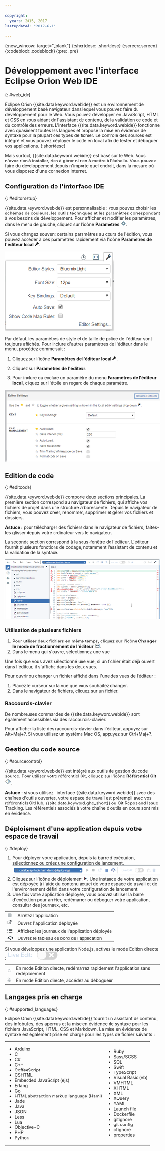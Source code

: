 ```yaml
---

copyright:
  years: 2015, 2017
lastupdated: "2017-6-1"

---
```


{:new_window: target="_blank"}
{:shortdesc: .shortdesc}
{:screen:.screen}
{:codeblock:.codeblock}
{:pre: .pre}

# Développement avec l'interface Eclipse Orion Web IDE
{: #web_ide}

Eclipse Orion {{site.data.keyword.webide}} est un environnement de développement basé navigateur dans lequel vous pouvez faire du développement pour le Web. Vous pouvez développer en JavaScript, HTML et CSS en vous aidant de l'assistant de contenu, de la validation de code et du contrôle des erreurs. L'interface {{site.data.keyword.webide}} fonctionne avec quasiment toutes les langues et propose la mise en évidence de syntaxe pour la plupart des types de fichier. Le contrôle des sources est intégré et vous pouvez déployer le code en local afin de tester et déboguer vos applications.
{:shortdesc}

Mais surtout, {{site.data.keyword.webide}} est basé sur le Web. Vous n'avez rien à installer, rien à gérer ni rien à mettre à l'échelle. Vous pouvez faire du développement depuis n'importe quel endroit, dans la mesure où vous disposez d'une connexion Internet.

## Configuration de l'interface IDE
{: #editorsetup}

{{site.data.keyword.webide}} est personnalisable : vous pouvez choisir les schémas de couleurs, les outils techniques et les paramètres correspondant à vos besoins de développement. Pour afficher et modifier les paramètres, dans le menu de gauche, cliquez sur l'icône **Paramètres**
<img class="inline" src="images/webide_settings_icon_light_small.png"  alt="Icône des paramètres">.

Si vous changez souvent certains paramètres au cours de l'édition, vous pouvez accéder à ces paramètres rapidement via l'icône **Paramètres de l'éditeur local**
<img class="inline" src="images/webide_local_settings_icon_light_small.png"  alt="Icône Paramètres de l'éditeur local">.

![Paramètres de l'éditeur local](images/webide_local_editor_settings_light.png)

Par défaut, les paramètres de style et de taille de police de l'éditeur sont toujours affichés. Pour inclure d'autres paramètres de l'éditeur dans le menu, procédez comme suit :

1. Cliquez sur l'icône **Paramètres de l'éditeur local** <img class="inline" src="images/webide_local_settings_icon_light_small.png"  alt="Icône Paramètres de l'éditeur local">.

2. Cliquez sur **Paramètres de l'éditeur**.

3. Pour inclure ou exclure un paramètre du menu **Paramètres de l'éditeur local**, cliquez sur l'étoile en regard de chaque paramètre.

![Activation/désactivation des Paramètres de l'éditeur](images/webide_editor_settings_toggle_light.png)


## Edition de code
{: #editcode}

{{site.data.keyword.webide}} comporte deux sections principales. La première section correspond au navigateur de fichiers, qui affiche vos fichiers de projet dans une structure arborescente. Depuis le navigateur de fichiers, vous pouvez créer, renommer, supprimer et gérer vos fichiers et dossiers.

**Astuce :** pour télécharger des fichiers dans le navigateur de fichiers, faites-les glisser depuis votre ordinateur vers le navigateur.

La seconde section correspond à la sous-fenêtre de l'éditeur. L'éditeur fournit plusieurs fonctions de codage, notamment l'assistant de contenu et la validation de la syntaxe.

![Web IDE](images/webide_light.png)

### Utilisation de plusieurs fichiers
1. Pour utiliser deux fichiers en même temps, cliquez sur l'icône **Changer le mode de fractionnement de l'éditeur**
<img class="inline" src="images/webide_split_editor_icon_light_small.png"  alt="Icône de fractionnement de l'éditeur">.
2. Dans le menu qui s'ouvre, sélectionnez une vue.

 Une fois que vous avez sélectionné une vue, si un fichier était déjà ouvert dans l'éditeur, il s'affiche dans les deux vues.

 Pour ouvrir ou changer un fichier affiché dans l'une des vues de l'éditeur :
 1. Placez le curseur sur la vue que vous souhaitez changer.
 2. Dans le navigateur de fichiers, cliquez sur un fichier.

### Raccourcis-clavier
De nombreuses commandes de {{site.data.keyword.webide}} sont également accessibles via des raccourcis-clavier.

Pour afficher la liste des raccourcis-clavier dans l'éditeur, appuyez sur Alt+Maj+?. Si vous utilisez un système Mac OS, appuyez sur Ctrl+Maj+?.

## Gestion du code source
{: #sourcecontrol}

{{site.data.keyword.webide}} est intégré aux outils de gestion du code source. Pour utiliser votre référentiel Git, cliquez sur l'icône **Référentiel Git**
<img class="inline" src="images/webide_git_icon_light_small.png"  alt="Icône Référentiel Git">.

 **Astuce** : si vous utilisez l'interface {{site.data.keyword.webide}} avec des chaînes d'outils ouvertes, votre espace de travail est prérempli avec vos
référentiels GitHub, {{site.data.keyword.ghe_short}} ou Git Repos and Issue Tracking. Les référentiels associés à votre chaîne d'outils en cours sont mis en évidence.


## Déploiement d'une application depuis votre espace de travail
{: #deploy}

1. Pour déployer votre application, depuis la barre d'exécution, sélectionnez ou créez une configuration de lancement.
   ![ Barre d'exécution](images/webide_runbar_light.png)   
1. Cliquez sur l'icône de déploiement <img class="inline" src="images/webide_deploy_button_light_small.png"  alt="Icône de déploiement">. Une instance de votre application est déployée à l'aide du contenu actuel de votre espace de travail et de l'environnement défini dans votre configuration de lancement.
2. Une fois votre application déployée, vous pouvez utiliser la barre d'exécution pour arrêter, redémarrer ou déboguer votre application, consulter des journaux, etc.

<table>
<tr><td><img src="./images/stop_button.png"  alt="Icône d'arrêt"></td><td>Arrêtez l'application</td></tr>
<tr><td> <img src="./images/open_app_url.png"  alt="Icône d'ouverture de l'URL de l'application"></td><td> Ouvrez l'application déployée</td></tr>
<tr><td><img src="./images/view_logs.png"  alt="Icône d'affichage des journaux"></td><td>Affichez les journaux de l'application déployée</td></tr>
<tr><td><img src="./images/open_dashboard.png"  alt="Icône d'ouverture du tableau de bord"></td><td>Ouvrez le tableau de bord de l'application</td></tr>
</table>

Si vous développez une application Node.js, activez le mode Edition directe : <img  src="./images/enable_live_edit.png"  alt="Curseur d'activation de l'édition directe">

<table><tr><td><img src="./images/live_edit_restart.png"  alt="Icône de redémarrage de l'édition directe"></td><td>En mode Edition directe, redémarrez rapidement l'application sans redéploiement</td></tr>
<tr><td> <img src="./images/debug_icon.png"  alt="Icône de débogage"></td><td>En mode Edition directe, accédez au débogueur
</td></tr>
</table>

<!-- 3/6/2016: bl commands don't work with V2/CD
## Editing outside of the {{site.data.keyword.webide}}
{: #editlocal}

To use an editor besides the {{site.data.keyword.webide}}, set up {{site.data.keyword.Bluemix_live}} so that you can work directly with your project files in any tool. {{site.data.keyword.Bluemix_live_notm}} is a command-line application that synchronizes the changes in your local file system with your cloud workspace in {{site.data.keyword.jazzhub}}.

### Before you begin

Download and install the [{{site.data.keyword.Bluemix_live_notm}} command-line interface ![External link icon](../../icons/launch-glyph.svg "External link icon")](http://livesyncdownload.ng.bluemix.net){: new_window}.

### Synchronizing your local environment with {{site.data.keyword.Bluemix_notm}}
{: #edit_local_download}

1. Open a command-line window.
2. Sign in to {{site.data.keyword.Bluemix_notm}}:

	```
	bl login
	```
	{: pre}

3. When you are prompted, enter your IBMid and password.
4. View a list of your {{site.data.keyword.Bluemix_notm}} projects:

	```
	bl projects
	```
	{: pre}

4. Synchronize your local environment with your project on {{site.data.keyword.Bluemix_notm}}:

	```
	bl sync projectName
	```
	{: pre}

where `projectName` is your {{site.data.keyword.Bluemix_notm}} app's name.

When you are finished editing, enter `q` to end synchronization.

### Enabling the Desktop Sync feature to edit code locally

The Desktop Sync feature is like Live Edit mode for the command line. You need the Desktop Sync feature to debug on the command line.
1. In another command-line window, enable the Desktop Sync feature:

	```
	cd localDirectory
	bl start
	```
	{: codeblock}

2. Use the launch configuration that you created in the {{site.data.keyword.webide}}. After you select the launch configuration, the Desktop Sync feature is enabled in your local environment. In the command-line window that you just opened, you can view the app's URL, the debug URL, the manage URL, and view the {{site.data.keyword.Bluemix_live_notm}} state.

3. Refresh the browser and verify that you can see the changes that you saved to static files in the local workspace.

### Disabling the Desktop Sync feature

1. In the second command-line window, enter `bl stop`.
2. In the first command-line window, enter `q`.

-->

## Langages pris en charge
{: #supported_languages}

Eclipse Orion {{site.data.keyword.webide}} fournit un assistant de contenu, des infobulles, des aperçus et la mise en évidence de syntaxe pour les fichiers JavaScript, HTML, CSS et Markdown. La mise en évidence de syntaxe est également prise en charge pour les types de fichier suivants :

<table>
<tr>
<td>
<ul><li>Arduino
</li><li>C</li>
<li>C#
</li><li>C++
</li><li>CoffeeScript
</li><li>CSHTML
</li><li>Embedded JavaScript (ejs)
</li><li>Erlang
</li><li>Go
</li><li>HTML abstraction markup language (Haml)
</li><li>Jade
</li><li>Java
</li><li>JSON
</li><li>Less  
</li><li>Lua  
</li><li>Objective-C
</li><li>PHP
</li><li>Python</li></ul>
</td>
<td>
<ul><li>Ruby
</li><li>Sass/SCSS
</li><li>SQL
</li><li>Swift
</li><li>TypeScript
</li><li>Visual Basic (vb)
</li><li>VMHTML
</li><li>XHTML
</li><li>XML
</li><li>XQuery
</li><li>YAML
</li><li>Launch file 	
</li><li>Dockerfile
</li><li>gitignore
</li><li>git config
</li><li>cfignore
</li><li>properties
</ul>
</td>
</tr>
</table>

